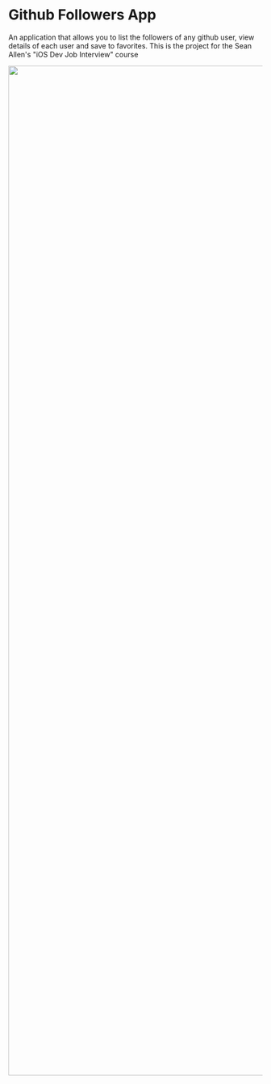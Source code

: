 # Github Followers App

An application that allows you to list the followers of any github user, view details of each user and save to favorites. 
This is the project for the Sean Allen's "iOS Dev Job Interview" course 

<p align="center">
  <img width="2000" src="https://process.fs.teachablecdn.com/ADNupMnWyR7kCWRvm76Laz/resize=width:705/https://www.filepicker.io/api/file/yhT9699PQRebSj5Fiesj">
</p>

